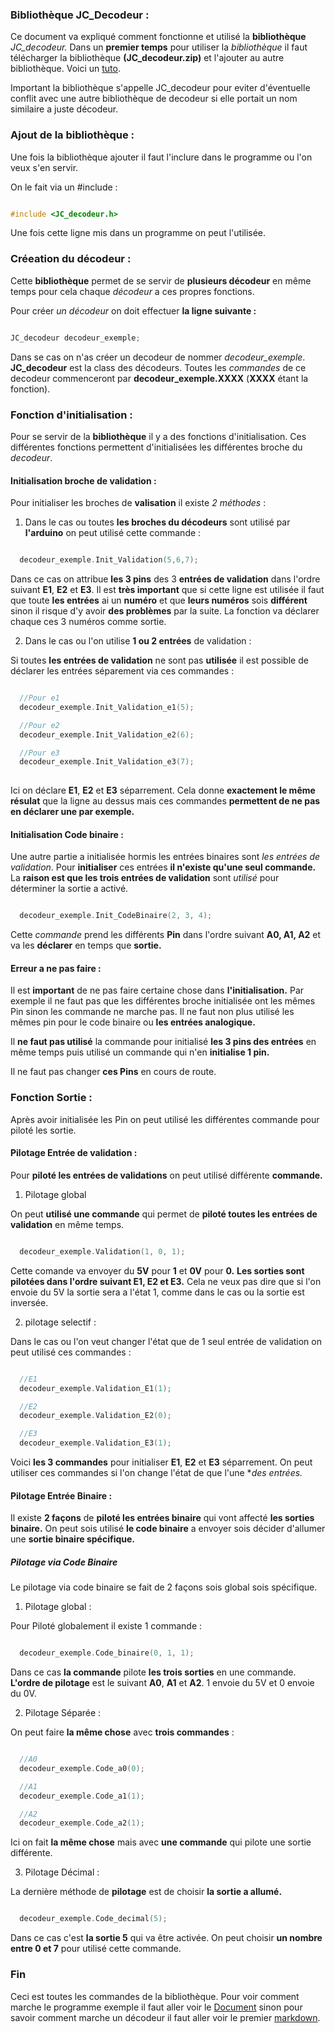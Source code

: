 ### Bibliothèque JC_Decodeur :

Ce document va expliqué comment fonctionne et utilisé la **bibliothèque** *JC_decodeur.* Dans un **premier temps** pour utiliser la *bibliothèque* il faut télécharger la bibliothèque **(JC_decodeur.zip)** et l'ajouter au autre bibliothèque. Voici un [tuto](https://fablabutc.fr/wp-content/uploads/2021/01/Tutoriel_Installer-une-bibliotheque-pour-Arduino.pdf).

Important la bibliothèque s'appelle JC_decodeur pour eviter d'éventuelle conflit avec une autre bibliothèque de decodeur si elle portait un nom similaire a juste décodeur.

### Ajout de la bibliothèque :

Une fois la bibliothèque ajouter il faut l'inclure dans le programme ou l'on veux s'en servir.

On le fait via un #include :

~~~C++

#include <JC_decodeur.h>

~~~

Une fois cette ligne mis dans un programme on peut l'utilisée.

### Créeation du décodeur :

Cette **bibliothèque** permet de se servir de **plusieurs décodeur** en même temps pour cela chaque *décodeur* a ces propres fonctions.

Pour créer *un décodeur* on doit effectuer **la ligne suivante :**

~~~C++

JC_decodeur decodeur_exemple;

~~~

Dans se cas on n'as créer un decodeur de nommer *decodeur_exemple*. **JC_decodeur** est la class des décodeurs. Toutes les *commandes* de ce decodeur commenceront par **decodeur_exemple.XXXX** (**XXXX** étant la fonction).

### Fonction d'initialisation :

Pour se servir de la **bibliothèque** il y a des fonctions d'initialisation. Ces différentes fonctions permettent d'initialisées les différentes broche du *decodeur*.

#### Initialisation broche de validation :

Pour initialiser les broches de **valisation** il existe *2 méthodes* :

1) Dans le cas ou toutes **les broches du décodeurs** sont utilisé par **l'arduino** on peut utilisé cette commande :

~~~C++

  decodeur_exemple.Init_Validation(5,6,7);

~~~

Dans ce cas on attribue **les 3 pins** des 3 **entrées de validation** dans l'ordre suivant **E1**, **E2** et **E3**. Il est **très important** que si cette ligne est utilisée il faut que toute **les entrées** ai un **numéro** et que **leurs numéros** sois **différent** sinon il risque d'y avoir **des problèmes** par la suite. La fonction va déclarer chaque ces 3 numéros comme sortie.

2) Dans le cas ou l'on utilise **1 ou 2 entrées** de validation :

Si toutes **les entrées de validation** ne sont pas **utilisée** il est possible de déclarer les entrées séparement via ces commandes :

~~~C++

  //Pour e1
  decodeur_exemple.Init_Validation_e1(5);

  //Pour e2
  decodeur_exemple.Init_Validation_e2(6);

  //Pour e3
  decodeur_exemple.Init_Validation_e3(7);
  
~~~

Ici on déclare **E1**, **E2** et **E3** séparrement. Cela donne **exactement le même résulat** que la ligne au dessus mais ces commandes **permettent de ne pas en déclarer une par exemple.**

#### Initialisation Code binaire :

Une autre partie a initialisée hormis les entrées binaires sont *les entrées de validation*. Pour **initialiser** ces entrées **il n'existe qu'une seul commande.** La **raison est que les trois entrées de validation** sont *utilisé* pour déterminer la sortie a activé.

~~~C++

  decodeur_exemple.Init_CodeBinaire(2, 3, 4);  

~~~

Cette *commande* prend les différents **Pin** dans l'ordre suivant **A0, A1, A2** et va les **déclarer** en temps que **sortie.** 

#### Erreur a ne pas faire :

Il est **important** de ne pas faire certaine chose dans **l'initialisation.** Par exemple il ne faut pas que les différentes broche initialisée ont les mêmes Pin sinon les commande ne marche pas. Il ne faut non plus utilisé les mêmes pin pour le code binaire ou **les entrées analogique.**

Il **ne faut pas utilisé** la commande pour initialisé **les 3 pins des entrées** en même temps puis utilisé un commande qui n'en **initialise 1 pin.**

Il ne faut pas changer **ces Pins** en cours de route.

### Fonction Sortie :

Après avoir initialisée les Pin on peut utilisé les différentes commande pour piloté les sortie.

#### Pilotage Entrée de validation :

Pour **piloté les entrées de validations** on peut utilisé différente **commande.**

1) Pilotage global

On peut **utilisé une commande** qui permet de **piloté toutes les entrées de validation** en même temps.

~~~C++

  decodeur_exemple.Validation(1, 0, 1);

~~~

Cette comande va envoyer du **5V** pour **1** et **0V** pour **0.** **Les sorties sont pilotées dans l'ordre suivant E1, E2 et E3.** Cela ne veux pas dire que si l'on envoie du 5V la sortie sera a l'état 1, comme dans le cas ou la sortie est inversée.

2) pilotage selectif :

Dans le cas ou l'on veut changer l'état que de 1 seul entrée de validation on peut utilisé ces commandes :

~~~C++

  //E1
  decodeur_exemple.Validation_E1(1);

  //E2
  decodeur_exemple.Validation_E2(0);

  //E3
  decodeur_exemple.Validation_E3(1);

~~~

Voici **les 3 commandes** pour initialiser **E1**, **E2** et **E3** séparrement. On peut utiliser ces commandes si l'on change l'état de que l'une **des entrées.*

#### Pilotage Entrée Binaire :

Il existe **2 façons** de **piloté les entrées binaire** qui vont affecté **les sorties binaire.** On peut sois utilisé **le code binaire** a envoyer sois décider d'allumer une **sortie binaire spécifique.**

##### Pilotage via Code Binaire

Le pilotage via code binaire se fait de 2 façons sois global sois spécifique.

1) Pilotage global :

Pour Piloté globalement il existe 1 commande :

~~~C++

  decodeur_exemple.Code_binaire(0, 1, 1);

~~~

Dans ce cas **la commande** pilote **les trois sorties** en une commande. **L'ordre de pilotage** est le suivant **A0**, **A1** et **A2**. 1 envoie du 5V et 0 envoie du 0V.

2) Pilotage Séparée :

On peut faire **la même chose** avec **trois commandes** :

~~~C++

  //A0
  decodeur_exemple.Code_a0(0);

  //A1
  decodeur_exemple.Code_a1(1);

  //A2
  decodeur_exemple.Code_a2(1);

~~~

Ici on fait **la même chose** mais avec **une commande** qui pilote une sortie différente.

3) Pilotage Décimal :

La dernière méthode de **pilotage** est de choisir **la sortie a allumé.**

~~~C++

  decodeur_exemple.Code_decimal(5);

~~~

Dans ce cas c'est **la sortie 5** qui va être activée. On peut choisir **un nombre entre 0 et 7** pour utilisé cette commande.

### Fin 

Ceci est toutes les commandes de la bibliothèque. Pour voir comment marche le programme exemple il faut aller voir le [Document]() sinon pour savoir comment marche un décodeur il faut aller voir le premier [markdown]().



